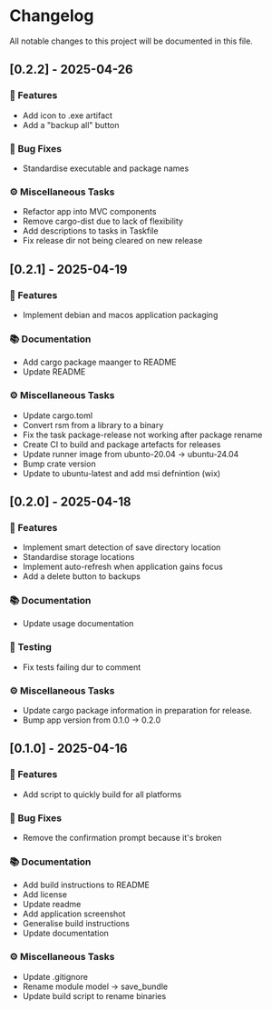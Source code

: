 # Changelog

All notable changes to this project will be documented in this file.

## [0.2.2] - 2025-04-26

### 🚀 Features

- Add icon to .exe artifact
- Add a "backup all" button

### 🐛 Bug Fixes

- Standardise executable and package names

### ⚙️ Miscellaneous Tasks

- Refactor app into MVC components
- Remove cargo-dist due to lack of flexibility
- Add descriptions to tasks in Taskfile
- Fix release dir not being cleared on new release

## [0.2.1] - 2025-04-19

### 🚀 Features

- Implement debian and macos application packaging

### 📚 Documentation

- Add cargo package maanger to README
- Update README

### ⚙️ Miscellaneous Tasks

- Update cargo.toml
- Convert rsm from a library to a binary
- Fix the task package-release not working after package rename
- Create CI to build and package artefacts for releases
- Update runner image from ubunto-20.04 -> ubuntu-24.04
- Bump crate version
- Update to ubuntu-latest and add msi defnintion (wix)

## [0.2.0] - 2025-04-18

### 🚀 Features

- Implement smart detection of save directory location
- Standardise storage locations
- Implement auto-refresh when application gains focus
- Add a delete button to backups

### 📚 Documentation

- Update usage documentation

### 🧪 Testing

- Fix tests failing dur to comment

### ⚙️ Miscellaneous Tasks

- Update cargo package information in preparation for release.
- Bump app version from 0.1.0 -> 0.2.0

## [0.1.0] - 2025-04-16

### 🚀 Features

- Add script to quickly build for all platforms

### 🐛 Bug Fixes

- Remove the confirmation prompt because it's broken

### 📚 Documentation

- Add build instructions to README
- Add license
- Update readme
- Add application screenshot
- Generalise build instructions
- Update documentation

### ⚙️ Miscellaneous Tasks

- Update .gitignore
- Rename module model -> save_bundle
- Update build script to rename binaries

<!-- generated by git-cliff -->
